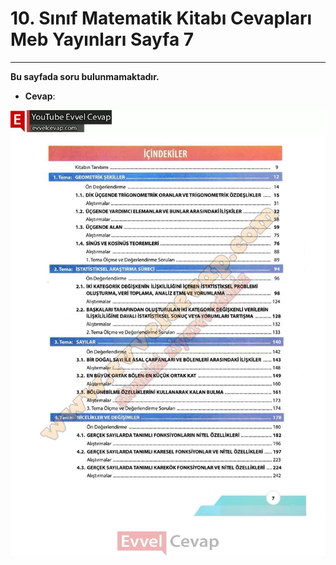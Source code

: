 # 10. Sınıf Matematik Kitabı Cevapları Meb Yayınları Sayfa 7

---

**Bu sayfada soru bulunmamaktadır.**

-   **Cevap**:

![Image 1](./image_1.webp)